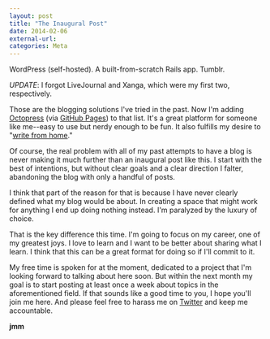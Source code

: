 ```yaml
---
layout: post
title: "The Inaugural Post"
date: 2014-02-06
external-url:
categories: Meta
---
```


WordPress (self-hosted). A built-from-scratch Rails app. Tumblr.

*UPDATE*: I forgot LiveJournal and Xanga, which were my first two, respectively.

Those are the blogging solutions I've tried in the past. Now I'm adding [Octopress](http://octopress.org) (via [GitHub Pages](http://pages.github.com)) to that list. It's a great platform for someone like me--easy to use but nerdy enough to be fun. It also fulfills my desire to "[write from home](http://adactio.com/journal/6632/)."

Of course, the real problem with all of my past attempts to have a blog is never making it much further than an inaugural post like this. I start with the best of intentions, but without clear goals and a clear direction I falter, abandoning the blog with only a handful of posts.

I think that part of the reason for that is because I have never clearly defined what my blog would be about. In creating a space that might work for anything I end up doing nothing instead. I'm paralyzed by the luxury of choice.

That is the key difference this time. I'm going to focus on my career, one of my greatest joys. I love to learn and I want to be better about sharing what I learn. I think that this can be a great format for doing so if I'll commit to it.

My free time is spoken for at the moment, dedicated to a project that I'm looking forward to talking about here soon. But within the next month my goal is to start posting at least once a week about topics in the aforementioned field. If that sounds like a good time to you, I hope you'll join me here. And please feel free to harass me on [Twitter](http://www.twitter.com/{{site.username}}) and keep me accountable.

**jmm**
